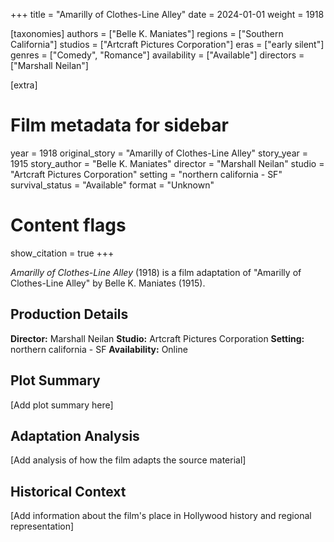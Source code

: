 +++
title = "Amarilly of Clothes-Line Alley"
date = 2024-01-01
weight = 1918

[taxonomies]
authors = ["Belle K. Maniates"]
regions = ["Southern California"]
studios = ["Artcraft Pictures Corporation"]
eras = ["early silent"]
genres = ["Comedy", "Romance"]
availability = ["Available"]
directors = ["Marshall Neilan"]

[extra]
# Film metadata for sidebar
year = 1918
original_story = "Amarilly of Clothes-Line Alley"
story_year = 1915
story_author = "Belle K. Maniates"
director = "Marshall Neilan"
studio = "Artcraft Pictures Corporation"
setting = "northern california - SF"
survival_status = "Available"
format = "Unknown"

# Content flags
show_citation = true
+++

*Amarilly of Clothes-Line Alley* (1918) is a film adaptation of "Amarilly of Clothes-Line Alley" by Belle K. Maniates (1915).

## Production Details

**Director:** Marshall Neilan
**Studio:** Artcraft Pictures Corporation
**Setting:** northern california - SF
**Availability:** Online

## Plot Summary

[Add plot summary here]

## Adaptation Analysis

[Add analysis of how the film adapts the source material]

## Historical Context

[Add information about the film's place in Hollywood history and regional representation]


